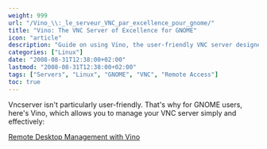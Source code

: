 ```yaml
---
weight: 999
url: "/Vino_\\:_le_serveur_VNC_par_excellence_pour_gnome/"
title: "Vino: The VNC Server of Excellence for GNOME"
icon: "article"
description: "Guide on using Vino, the user-friendly VNC server designed specifically for GNOME environments."
categories: ["Linux"]
date: "2008-08-31T12:38:00+02:00"
lastmod: "2008-08-31T12:38:00+02:00"
tags: ["Servers", "Linux", "GNOME", "VNC", "Remote Access"]
toc: true
---
```


Vncserver isn't particularly user-friendly. That's why for GNOME users, here's Vino, which allows you to manage your VNC server simply and effectively:

[Remote Desktop Management with Vino](/pdf/gestion_de_bureaux_à_distance_avec_vino.pdf)